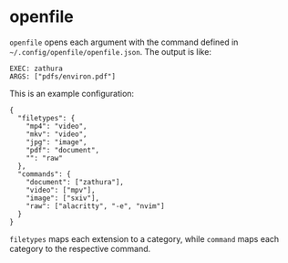 # openfile
`openfile` opens each argument with the
command defined in `~/.config/openfile/openfile.json`.
The output is like:
```
EXEC: zathura
ARGS: ["pdfs/environ.pdf"]
```

This is an example configuration:
```
{
  "filetypes": {
    "mp4": "video",
    "mkv": "video",
    "jpg": "image",
    "pdf": "document",
    "": "raw"
  },
  "commands": {
    "document": ["zathura"],
    "video": ["mpv"],
    "image": ["sxiv"],
    "raw": ["alacritty", "-e", "nvim"]
  }
}
```
`filetypes` maps each extension to a category,
while `command` maps each category to the
respective command.
